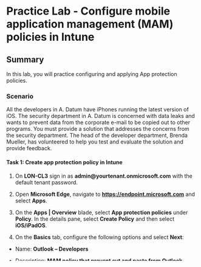 # Practice Lab - Configure mobile application management (MAM) policies in Intune

## Summary

In this lab, you will practice configuring and applying App protection policies.

### Scenario

All the developers in A. Datum have iPhones running the latest version of iOS. The security department in A. Datum is concerned with data leaks and wants to prevent data from the corporate e-mail to be copied out to other programs. You must provide a solution that addresses the concerns from the security department. The head of the developer department, Brenda Mueller, has volunteered to help you test and evaluate the solution and provide feedback.

#### Task 1: Create app protection policy in Intune

1.  On **LON-CL3** sign in as **admin\@yourtenant.onmicrosoft.com** with the 
    default tenant password.

2.   Open **Microsoft Edge**, navigate to **https://endpoint.microsoft.com** and select **Apps**.

3.  On the **Apps | Overview** blade, select **App protection policies** under
    **Policy**. In the details pane, select **Create Policy** and then
    select **iOS/iPadOS**.

4.  On the **Basics** tab, configure the following options and select **Next**:

-   Name: **Outlook – Developers**

-   Description: **MAM policy that prevent cut and paste from Outlook**

5.  On the Apps tab, select **Select public apps**

6.  On the **Select apps to target** blade, in the text box, type **Outlook**. Select
    **Microsoft Outlook** and then select **Select**, and then select **Next**.

7.  On the **Data protection** tab, configure the following options and select
    **Next**:

-   Backup Org data to ITunes and iCloud backups: **Allow**

-   Send Org data to other apps: **None**

-   Receive data from other apps: **Policy managed apps**

-   Restrict cut, copy, and paste with other apps: **Any app**

-   Leave all other settings at default

8.  On the **Access requirements** tab, configure the following options and
    select **Next**:

-   PIN for access: **Not required**

9.  On the **Conditional launch** tab, review the settings. Select **Next**.

     _Note: Here you can set the sign-in security requirements for your access
     protection policy. You can select a setting and enter the value that users
     must meet to sign in to your company app. Make note of the various settings
     but do not change anything._

10. On the Assignments tab, select **Select groups to include**. 

11. Select the **A. Datum developer devices** group, then choose **Select**. 

12. Select **Next**.  On the **Review + create** tab, review the settings and select **Create**. 

13. On the **Apps | App protection policies** blade, in the details pane,
    verify that **Outlook - Developers** is listed.

**END OF LAB**